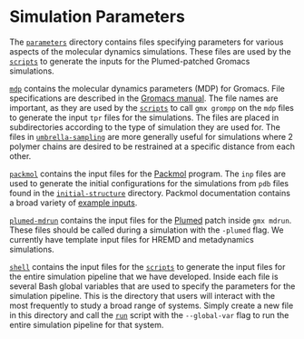 # Simulation Parameters

The [`parameters`](./../parameters) directory contains files specifying parameters for various aspects of the molecular dynamics simulations.
These files are used by the [`scripts`](./../scripts) to generate the inputs for the Plumed-patched Gromacs simulations.

[`mdp`](./mdp) contains the molecular dynamics parameters (MDP) for Gromacs.
File specifications are described in the [Gromacs manual](https://manual.gromacs.org/documentation/current/user-guide/mdp-options.html).
The file names are important, as they are used by the [`scripts`](./../scripts) to call `gmx grompp` on the `mdp` files to generate the input `tpr` files for the simulations.
The files are placed in subdirectories according to the type of simulation they are used for.
The files in [`umbrella-sampling`](./mdp/umbrella-sampling) are more generally useful for simulations where 2 polymer chains are desired to be restrained at a specific distance from each other.

[`packmol`](./packmol) contains the input files for the [Packmol](http://leandro.iqm.unicamp.br/m3g/packmol/home.shtml) program.
The `inp` files are used to generate the initial configurations for the simulations from `pdb` files found in the [`initial-structure`](./../initial-structure) directory.
Packmol documentation contains a broad variety of [example inputs](http://leandro.iqm.unicamp.br/m3g/packmol/examples.shtml).

[`plumed-mdrun`](./plumed-mdrun) contains the input files for the [Plumed](https://www.plumed.org/) patch inside `gmx mdrun`.
These files should be called during a simulation with the `-plumed` flag.
We currently have template input files for HREMD and metadynamics simulations.

[`shell`](./shell) contains the input files for the [`scripts`](./../scripts) to generate the input files for the entire simulation pipeline that we have developed.
Inside each file is several Bash global variables that are used to specify the parameters for the simulation pipeline.
This is the directory that users will interact with the most frequently to study a broad range of systems.
Simply create a new file in this directory and call the [`run`](./../scripts/run) script with the `--global-var` flag to run the entire simulation pipeline for that system.
